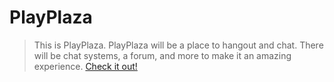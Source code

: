 # PlayPlaza

> This is PlayPlaza. PlayPlaza will be a place to hangout and chat. There will be chat systems, a forum, and more to make it an amazing experience.
> [Check it out!](https://playplaza.github.io/playplaza)
